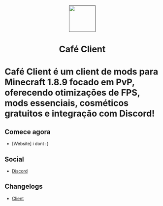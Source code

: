 <p align="center">
  <a href=""><img src="https://i.imgur.com/4KyLafL.png" width="86" height="86"></a>
</p>

<h1 align="center">Café Client</h1>


<h1 align="left">Café Client é um client de mods para Minecraft 1.8.9 focado em PvP, oferecendo otimizações de FPS, mods essenciais, cosméticos gratuitos e integração com Discord!

## Comece agora

- [Website] i dont :(

## Social

- [Discord]()

## Changelogs

- [Client](https://github.com/LasFggz/CafeClient/releases/tag/Cafe-Client)
